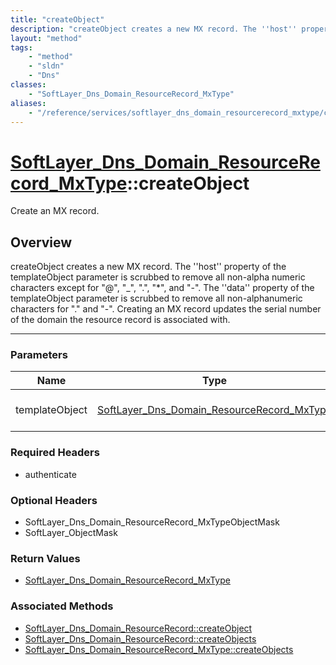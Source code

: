 ```yaml
---
title: "createObject"
description: "createObject creates a new MX record. The ''host'' property of the templateObject parameter is scrubbed to remove all no... "
layout: "method"
tags:
    - "method"
    - "sldn"
    - "Dns"
classes:
    - "SoftLayer_Dns_Domain_ResourceRecord_MxType"
aliases:
    - "/reference/services/softlayer_dns_domain_resourcerecord_mxtype/createObject"
---
```

# [SoftLayer_Dns_Domain_ResourceRecord_MxType](/reference/services/SoftLayer_Dns_Domain_ResourceRecord_MxType)::createObject


Create an MX record.


## Overview 
createObject creates a new MX record. The ''host'' property of the templateObject parameter is scrubbed to remove all non-alpha numeric characters except for "@", "_", ".", "*", and "-". The ''data'' property of the templateObject parameter is scrubbed to remove all non-alphanumeric characters for "." and "-". Creating an MX record updates the serial number of the domain the resource record is associated with. 

-----

### Parameters 
|Name | Type | Description |
| --- | --- | --- |
|templateObject| <a href='/reference/datatypes/SoftLayer_Dns_Domain_ResourceRecord_MxType'>SoftLayer_Dns_Domain_ResourceRecord_MxType </a>| The SoftLayer_Dns_Domain_ResourceRecord_MxType object that you wish to create.|


### Required Headers
* authenticate


### Optional Headers
* SoftLayer_Dns_Domain_ResourceRecord_MxTypeObjectMask
* SoftLayer_ObjectMask

### Return Values
* <a href='/reference/datatypes/SoftLayer_Dns_Domain_ResourceRecord_MxType'>SoftLayer_Dns_Domain_ResourceRecord_MxType </a>


### Associated Methods

*  [SoftLayer_Dns_Domain_ResourceRecord::createObject](/reference/services/SoftLayer_Dns_Domain_ResourceRecord/createObject )
*  [SoftLayer_Dns_Domain_ResourceRecord::createObjects](/reference/services/SoftLayer_Dns_Domain_ResourceRecord/createObjects )
*  [SoftLayer_Dns_Domain_ResourceRecord_MxType::createObjects](/reference/services/SoftLayer_Dns_Domain_ResourceRecord_MxType/createObjects )




